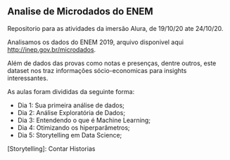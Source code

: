 ## Analise de Microdados do ENEM


Repositorio para as atividades da imersão Alura, de 19/10/20 ate 24/10/20.

Analisamos os dados do ENEM 2019, arquivo disponivel aqui http://inep.gov.br/microdados.

Além de dados das provas como notas e presenças, dentre outros, este dataset nos traz informações sócio-economicas para insights interessantes.

As aulas foram divididas da seguinte forma:

- Dia 1: Sua primeira análise de dados;
- Dia 2: Análise Exploratória de Dados;
- Dia 3: Entendendo o que é Machine Learning;
- Dia 4: Otimizando os hiperparâmetros;
- Dia 5: Storytelling em Data Science;

[Storytelling]: Contar Historias
